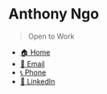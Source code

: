 # Anthony Ngo

> Open to Work

- [🏠 Home](https://ngoantho.github.io)
- [📧 Email](mailto:anthony.ngoxd@outlook.com)
- [📞 Phone](tel:12063494860)
- [🔗 LinkedIn](https://linkedin.com/in/anthongo)
